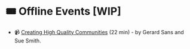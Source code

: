 # 🎟 Offline Events [WIP]

- 📹 [Creating High Quality Communities](https://devrel.net/community/creating-high-quality-communities) (22 min) - by Gerard Sans and Sue Smith.